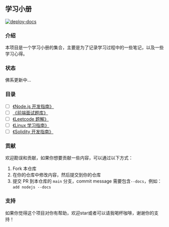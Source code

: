 ## 学习小册

[![deploy-docs](https://github.com/aaronlamz/open-ebook/actions/workflows/deploy-docs.yml/badge.svg)](https://github.com/aaronlamz/open-ebook/actions/workflows/deploy-docs.yml)

### 介绍
本项目是一个学习小册的集合，主要是为了记录学习过程中的一些笔记，以及一些学习心得。

### 状态
佛系更新中...

### 目录
- [ ] [《Node.js 开发指南》](https://www.ultimate-kernel.fun/open-ebook/nodejs/)
- [ ] [《前端面试题库》](https://www.ultimate-kernel.fun/open-ebook/interview/)
- [ ] [《Leetcode 题解》](https://www.ultimate-kernel.fun/open-ebook/leetcode/)
- [ ] [《Linux 学习指南》](https://www.ultimate-kernel.fun/open-ebook/linux/)
- [ ] [《Solidity 开发指南》](https://www.ultimate-kernel.fun/open-ebook/solidity/)

### 贡献
欢迎勘误和贡献，如果你想要贡献一些内容，可以通过以下方式：
1. Fork 本仓库
2. 在你的仓库中修改内容，然后提交到你的仓库
3. 提交 PR 到本仓库的 `main` 分支，commit message 需要包含`--docs`，例如：`add nodejs --docs`

### 支持
如果你觉得这个项目对你有帮助，欢迎star或者可以请我喝杯咖啡，谢谢你的支持！
